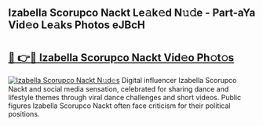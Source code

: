 ## Izabella Scorupco Nackt Le𝚊k𝚎d N𝚞𝚍e - Part-aYa Vid𝚎o Le𝚊ks Photos eJBcH

# <h2><a href="http://fb5xyp.evod.top/?m=Izabella+Scorupco+Nackt">🔗 👉🔴 Izabella Scorupco Nackt Vid𝚎o Ph𝚘t𝚘s</a></h2>

[![Izabella Scorupco Nackt N𝚞d𝚎s](https://i.imgur.com/8V9OHl7.gif)](http://fb5xyp.evod.top/?m=Izabella+Scorupco+Nackt)
Digital influencer Izabella Scorupco Nackt and social media sensation, celebrated for sharing dance and lifestyle themes through viral dance challenges and short videos. Public figures Izabella Scorupco Nackt often face criticism for their political positions. 
